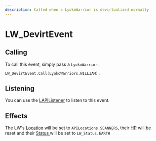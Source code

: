 ```yaml
---
description: Called when a LyokoWarrior is devirtualized normally
---
```


# LW\_DevirtEvent

## Calling

To call this event, simply pass a `LyokoWarrior`.

```text
LW_DevirtEvent.Call(LyokoWarriors.WILLIAM);
```

## Listening

You can use the [LAPIListener](../lapilistener.md) to listen to this event.

## Effects

The LW's [Location](../../virtualentities/lyokowarrior/lyokowarrior.md#location) will be set to `APILocations.SCANNERS`, their [HP](../../virtualentities/lyokowarrior/lyokowarrior.md#hp) will be reset and their [Status ](../../virtualentities/lyokowarrior/lw_status.md)will be set to `LW_Status.EARTH`



